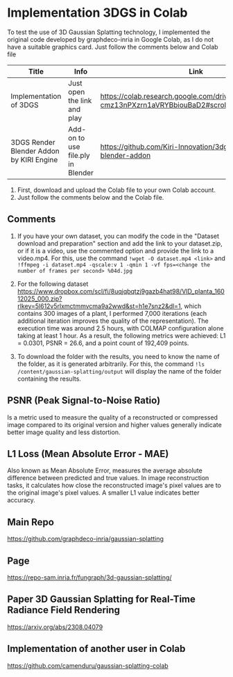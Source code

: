 # Implementation 3DGS in Colab
To test the use of 3D Gaussian Splatting technology, I implemented the original code developed by graphdeco-inria in Google Colab, as I do not have a suitable graphics card. Just follow the comments below and Colab file

| Title | Info | Link |
|----------------|----------------|---------------|
| Implementation of 3DGS | Just  open the link and play |https://colab.research.google.com/drive/1gNFL0c-cmz13nPXzrn1aVRYBbiouBaD2#scrollTo=Xs2TxvsbvFWg|
| 3DGS Render Blender Addon by KIRI Engine | Add-on to use file.ply in Blender| https://github.com/Kiri-Innovation/3dgs-render-blender-addon |


1. First, download and upload the Colab file to your own Colab account.
2. Just follow the comments below and the Colab file.

## Comments
1. If you have your own dataset, you can modify the code in the "Dataset download and preparation" section and add the link to your dataset.zip, or if it is a video, use the commented option and provide the link to a video.mp4. For this, use the command `!wget -O dataset.mp4 <link>` and `!ffmpeg -i dataset.mp4 -qscale:v 1 -qmin 1 -vf fps=<change the number of frames per second> %04d.jpg`
2. For the following dataset <https://www.dropbox.com/scl/fi/8uqjqbqtzj9gazb4hat98/VID_planta_16012025_000.zip?rlkey=5l612v5rlxmctmmvcma9a2wwd&st=h1e7snz2&dl=1>, which contains 300 images of a plant, I performed 7,000 iterations (each additional iteration improves the quality of the representation). The execution time was around 2.5 hours, with COLMAP configuration alone taking at least 1 hour. As a result, the following metrics were achieved: L1 = 0.0301, PSNR = 26.6, and a point count of 192,409 points.

3. To download the folder with the results, you need to know the name of the folder, as it is generated arbitrarily. For this, the command `!ls /content/gaussian-splatting/output` will display the name of the folder containing the results.

## PSNR (Peak Signal-to-Noise Ratio)
Is a metric used to measure the quality of a reconstructed or compressed image compared to its original version and higher values generally indicate better image quality and less distortion.

## L1 Loss (Mean Absolute Error - MAE)
Also known as Mean Absolute Error, measures the average absolute difference between predicted and true values. In image reconstruction tasks, it calculates how close the reconstructed image's pixel values are to the original image's pixel values. A smaller L1 value indicates better accuracy.

## Main Repo
https://github.com/graphdeco-inria/gaussian-splatting

## Page
https://repo-sam.inria.fr/fungraph/3d-gaussian-splatting/

## Paper 3D Gaussian Splatting for Real-Time Radiance Field Rendering
https://arxiv.org/abs/2308.04079

## Implementation of another user in Colab
https://github.com/camenduru/gaussian-splatting-colab
